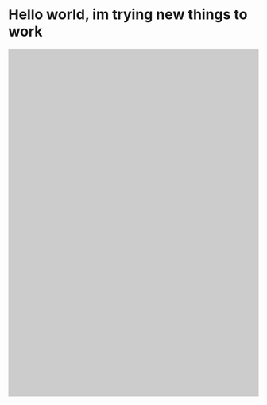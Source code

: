 <html>
<head>

<style>

.imazhi{
 background-image: url("/w3images/photographer.jpg");
  background-color: #cccccc;
  height: 700px;
  background-repeat: no-repeat;
  background-position: center;
  position: relative;
  background-size: cover;
  
  
  }
</style>
  
<body>
<h1>Hello world, im trying new things to work</h1>

<div class= "imazhi"></div>
</body>
</html>
